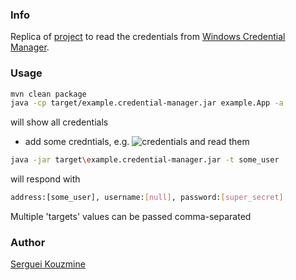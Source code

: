 ### Info

Replica of [project](https://github.com/dariusz-szczepaniak/java.jna.WindowsCredentialManager) to read the credentials from
[Windows Credential Manager](https://support.microsoft.com/en-au/windows/accessing-credential-manager-1b5c916a-6a16-889f-8581-fc16e8165ac0).

### Usage

```sh
mvn clean package
java -cp target/example.credential-manager.jar example.App -a
```
will show all credentials
* add some credntials, e.g.
![credentials](https://github.com/sergueik/selenium_jav/blob/master/credential_manager/screenshots/capture.png)
and read them
```sh
java -jar target\example.credential-manager.jar -t some_user
```
will respond with
```sh
address:[some_user], username:[null], password:[super_secret]
```
Multiple 'targets' values can be passed comma-separated 

### Author
[Serguei Kouzmine](kouzmine_serguei@yahoo.com)

